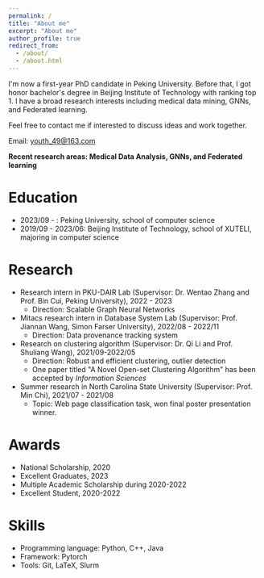 ```yaml
---
permalink: /
title: "About me"
excerpt: "About me"
author_profile: true
redirect_from: 
  - /about/
  - /about.html
---
```




I'm now a first-year PhD candidate in Peking University. Before that, I got honor bachelor's degree in Beijing Institute of Technology with ranking top 1. I have a broad research interests including medical data mining, GNNs, and Federated learning.

Feel free to contact me if interested to discuss ideas and work together.



Email: youth_49@163.com



**Recent research areas: Medical Data Analysis, GNNs, and Federated learning**



Education
======
- 2023/09 - : Peking University, school of computer science
- 2019/09 - 2023/06: Beijing Institute of Technology, school of XUTELI, majoring in computer science



# Research

- Research intern in PKU-DAIR Lab (Supervisor: Dr. Wentao Zhang and Prof. Bin Cui, Peking University), 2022 - 2023
  - Direction: Scalable Graph Neural Networks
- Mitacs research intern in Database System Lab (Supervisor: Prof. Jiannan Wang, Simon Farser University), 2022/08 - 2022/11
  - Direction: Data provenance tracking system
- Research on clustering algorithm (Supervisor: Dr. Qi Li and Prof. Shuliang Wang), 2021/09-2022/05
  - Direction: Robust and  efficient clustering, outlier detection
  - One paper titled "A Novel Open-set Clustering Algorithm" has been accepted by *Information Sciences*
- Summer research in North Carolina State University (Supervisor: Prof. Min Chi), 2021/07 - 2021/08
  - Topic: Web page classification task, won final poster presentation winner.



# Awards

- National Scholarship, 2020
- Excellent Graduates, 2023
- Multiple Academic Scholarship during 2020-2022
- Excellent Student, 2020-2022



# Skills

- Programming language: Python, C++, Java
- Framework: Pytorch
- Tools: Git, LaTeX, Slurm